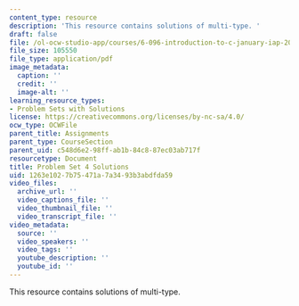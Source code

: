```yaml
---
content_type: resource
description: 'This resource contains solutions of multi-type. '
draft: false
file: /ol-ocw-studio-app/courses/6-096-introduction-to-c-january-iap-2011/1263e1027b75471a7a3493b3abdfda59_MIT6_096IAP11_sol04.pdf
file_size: 105550
file_type: application/pdf
image_metadata:
  caption: ''
  credit: ''
  image-alt: ''
learning_resource_types:
- Problem Sets with Solutions
license: https://creativecommons.org/licenses/by-nc-sa/4.0/
ocw_type: OCWFile
parent_title: Assignments
parent_type: CourseSection
parent_uid: c548d6e2-98ff-ab1b-84c8-87ec03ab717f
resourcetype: Document
title: Problem Set 4 Solutions
uid: 1263e102-7b75-471a-7a34-93b3abdfda59
video_files:
  archive_url: ''
  video_captions_file: ''
  video_thumbnail_file: ''
  video_transcript_file: ''
video_metadata:
  source: ''
  video_speakers: ''
  video_tags: ''
  youtube_description: ''
  youtube_id: ''
---
```

This resource contains solutions of multi-type.